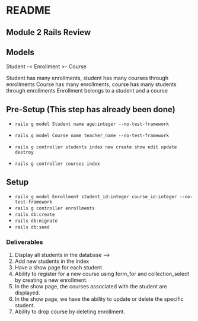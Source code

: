 # README

## Module 2 Rails Review

## Models
Student -< Enrollment >- Course 

Student has many enrollments, student has many courses through enrollments
Course has many enrollments, course has many students through enrollments 
Enrollment belongs to a student and a course

## Pre-Setup (This step has already been done)
- `rails g model Student name age:integer --no-test-framework`
- `rails g model Course name teacher_name --no-test-framework`

- `rails g controller students index new create show edit update destroy`
- `rails g controller courses index`


## Setup
- `rails g model Enrollment student_id:integer course_id:integer --no-test-framework`
- `rails g controller enrollments`
- `rails db:create`
- `rails db:migrate`
- `rails db:seed`

### Deliverables 

1. Display all students in the database -->
2. Add new students in the index
3. Have a show page for each student
4. Ability to register for a new course using form_for and collection_select by creating a new enrollment. 
5. In the show page, the courses associated with the student are displayed.
6. In the show page, we have the ability to update or delete the specific student.
7. Ability to drop course by deleting enrollment.

